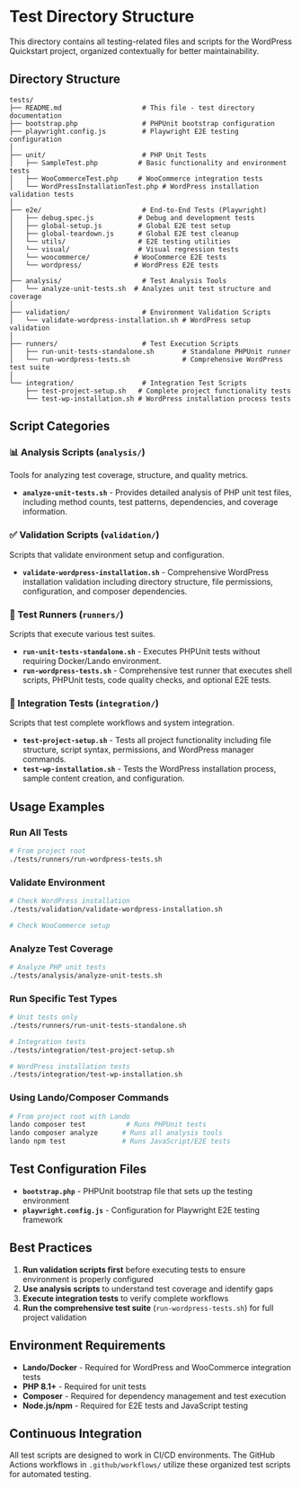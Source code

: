 # Test Directory Structure

This directory contains all testing-related files and scripts for the WordPress Quickstart project,
organized contextually for better maintainability.

## Directory Structure

```
tests/
├── README.md                    # This file - test directory documentation
├── bootstrap.php                # PHPUnit bootstrap configuration
├── playwright.config.js         # Playwright E2E testing configuration
│
├── unit/                        # PHP Unit Tests
│   ├── SampleTest.php          # Basic functionality and environment tests
│   ├── WooCommerceTest.php     # WooCommerce integration tests
│   └── WordPressInstallationTest.php # WordPress installation validation tests
│
├── e2e/                         # End-to-End Tests (Playwright)
│   ├── debug.spec.js           # Debug and development tests
│   ├── global-setup.js         # Global E2E test setup
│   ├── global-teardown.js      # Global E2E test cleanup
│   └── utils/                  # E2E testing utilities
│   └── visual/                 # Visual regression tests
│   └── woocommerce/           # WooCommerce E2E tests
│   └── wordpress/             # WordPress E2E tests
│
├── analysis/                    # Test Analysis Tools
│   └── analyze-unit-tests.sh  # Analyzes unit test structure and coverage
│
├── validation/                  # Environment Validation Scripts
│   └── validate-wordpress-installation.sh # WordPress setup validation
│
├── runners/                     # Test Execution Scripts
│   ├── run-unit-tests-standalone.sh       # Standalone PHPUnit runner
│   └── run-wordpress-tests.sh             # Comprehensive WordPress test suite
│
└── integration/                 # Integration Test Scripts
    ├── test-project-setup.sh   # Complete project functionality tests
    └── test-wp-installation.sh # WordPress installation process tests
```

## Script Categories

### 📊 Analysis Scripts (`analysis/`)

Tools for analyzing test coverage, structure, and quality metrics.

- **`analyze-unit-tests.sh`** - Provides detailed analysis of PHP unit test files, including method counts,
  test patterns, dependencies, and coverage information.

### ✅ Validation Scripts (`validation/`)

Scripts that validate environment setup and configuration.

- **`validate-wordpress-installation.sh`** - Comprehensive WordPress installation validation including directory structure, file permissions, configuration, and composer dependencies.

### 🏃 Test Runners (`runners/`)

Scripts that execute various test suites.

- **`run-unit-tests-standalone.sh`** - Executes PHPUnit tests without requiring Docker/Lando environment.
- **`run-wordpress-tests.sh`** - Comprehensive test runner that executes shell scripts, PHPUnit tests,
  code quality checks, and optional E2E tests.

### 🔗 Integration Tests (`integration/`)

Scripts that test complete workflows and system integration.

- **`test-project-setup.sh`** - Tests all project functionality including file structure, script syntax,
  permissions, and WordPress manager commands.
- **`test-wp-installation.sh`** - Tests the WordPress installation process, sample content creation, and configuration.

## Usage Examples

### Run All Tests

```bash
# From project root
./tests/runners/run-wordpress-tests.sh
```

### Validate Environment

```bash
# Check WordPress installation
./tests/validation/validate-wordpress-installation.sh

# Check WooCommerce setup

```

### Analyze Test Coverage

```bash
# Analyze PHP unit tests
./tests/analysis/analyze-unit-tests.sh
```

### Run Specific Test Types

```bash
# Unit tests only
./tests/runners/run-unit-tests-standalone.sh

# Integration tests
./tests/integration/test-project-setup.sh

# WordPress installation tests
./tests/integration/test-wp-installation.sh
```

### Using Lando/Composer Commands

```bash
# From project root with Lando
lando composer test          # Runs PHPUnit tests
lando composer analyze      # Runs all analysis tools
lando npm test              # Runs JavaScript/E2E tests
```

## Test Configuration Files

- **`bootstrap.php`** - PHPUnit bootstrap file that sets up the testing environment
- **`playwright.config.js`** - Configuration for Playwright E2E testing framework

## Best Practices

1. **Run validation scripts first** before executing tests to ensure
   environment is properly configured
2. **Use analysis scripts** to understand test coverage and identify gaps
3. **Execute integration tests** to verify complete workflows
4. **Run the comprehensive test suite** (`run-wordpress-tests.sh`) for full
   project validation

## Environment Requirements

- **Lando/Docker** - Required for WordPress and WooCommerce integration
  tests
- **PHP 8.1+** - Required for unit tests
- **Composer** - Required for dependency management and test
  execution
- **Node.js/npm** - Required for E2E tests and JavaScript testing

## Continuous Integration

All test scripts are designed to work in CI/CD environments. The GitHub
Actions workflows in `.github/workflows/` utilize these organized test
scripts for automated testing.
